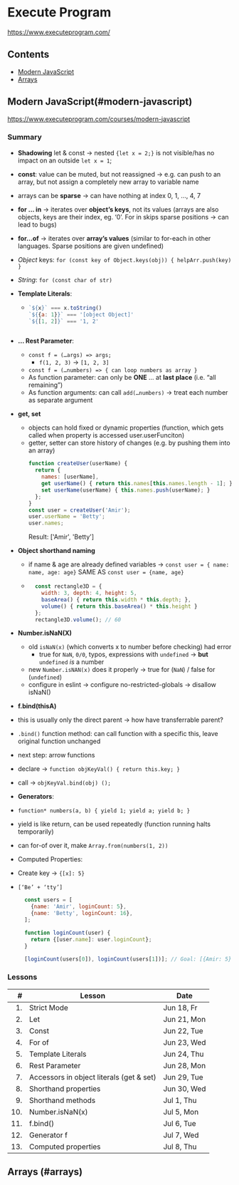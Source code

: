 # Execute Program

<https://www.executeprogram.com/>

## Contents

- [Modern JavaScript](#modern-javascript)
- [Arrays](#arrays)

## Modern JavaScript(#modern-javascript)

<https://www.executeprogram.com/courses/modern-javascript>

### Summary

- **Shadowing** let & const &rarr; nested `{let x = 2;}` is not visible/has no impact on an outside `let x = 1`;
- **const**: value can be muted, but not reassigned &rarr; e.g. can push to an array, but not assign a completely new array to variable name
-	arrays can be **sparse** &rarr; can have nothing at index 0, 1, …, 4, 7
-	**for … in** &rarr; iterates over **object’s keys**, not its values (arrays are also objects, keys are their index, eg. ‘0’. For in skips sparse positions &rarr; can lead to bugs)
-	**for…of** &rarr; iterates over **array’s values** (similar to for-each in other languages. Sparse positions are given undefined)
  - *Object* keys: `for (const key of Object.keys(obj)) { helpArr.push(key) }`
  - *String*: `for (const char of str)`
- **Template Literals**: 

  - ```javascript
    `${x}` === x.toString()
    `${{a: 1}}` === '[object Object]'
    `${[1, 2]}` === '1, 2'
  ```
- **... Rest Parameter**:
  -	`const f = (…args) => args;`
    - `f(1, 2, 3)` &rarr; `[1, 2, 3]`
  - `const f = (…numbers) => { can loop numbers as array }`
  - As function parameter: can only be **ONE** … at **last place** (i.e. “all remaining”)
  -	As function arguments: can call `add(…numbers)` &rarr; treat each number as separate argument

- **get, set**
  - objects can hold fixed or dynamic properties (function, which gets called when property is accessed user.userFunciton)
  - getter, setter can store history of changes (e.g. by pushing them into an array)
    ```javascript
    function createUser(userName) {
      return {
        names: [userName],
        get userName() { return this.names[this.names.length - 1]; },
        set userName(userName) { this.names.push(userName); }
      };
    }
    const user = createUser('Amir');
    user.userName = 'Betty';
    user.names;
    ```
    Result: ['Amir', 'Betty']

- **Object shorthand naming**
  - if name & age are already defined variables &rarr; `const user = { name: name, age: age}` SAME AS `const user = {name, age}`
  - 
    ```javascript 
      const rectangle3D = {
        width: 3, depth: 4, height: 5,
        baseArea() { return this.width * this.depth; },
        volume() { return this.baseArea() * this.height }
      };
      rectangle3D.volume(); // 60
      ```

- **Number.isNaN(X)**
  - old `isNaN(x)` (which converts x to number before checking) had error
    - true for `NaN`, `0/0`, typos, expressions with `undefined` &rarr; **but** `undefined` *is* a number
  - new `Number.isNAN(x)` does it properly &rarr; true for (`NaN`) / false for (`undefined`)
  - configure in eslint &rarr; configure no-restricted-globals &rarr; disallow isNaN()

-	**f.bind(thisA)**
  -	this is usually only the direct parent &rarr; how have transferrable parent?
  -	`.bind()` function method: can call function with a specific this, leave original function unchanged
  -	next step: arrow functions
  -	declare &rarr; `function objKeyVal() { return this.key; }`
  -	call &rarr; `objKeyVal.bind(obj) ();`

-	**Generators**:
  -	`function* numbers(a, b) { yield 1; yield a; yield b; }`
  -	yield is like return, can be used repeatedly (function running halts temporarily)
  -	can for-of over it, make `Array.from(numbers(1, 2))`

-	Computed Properties:
  -	Create key &rarr; `{[x]: 5}`
  -	`[‘Be’ + ‘tty’]`
    ```javascript
      const users = [
        {name: 'Amir', loginCount: 5},
        {name: 'Betty', loginCount: 16},
      ];

      function loginCount(user) {
        return {[user.name]: user.loginCount};
      }

      [loginCount(users[0]), loginCount(users[1])]; // Goal: [{Amir: 5}, {Betty: 16}]
    ```

### Lessons

| # | Lesson | Date |
| ---: | --- | --- |
| 1. | Strict Mode | Jun 18, Fr |
| 2. | Let | Jun 21, Mon |
| 3. | Const | Jun 22, Tue |
| 4. | For of | Jun 23, Wed |
| 5. | Template Literals| Jun 24, Thu |
| 6. | Rest Parameter | Jun 28, Mon |
| 7. | Accessors in object literals (get & set)| Jun 29, Tue |
| 8. | Shorthand properties | Jun 30, Wed |
| 9. | Shorthand methods | Jul 1, Thu |
| 10. | Number.isNaN(x) | Jul 5, Mon |
| 11. | f.bind() | Jul 6, Tue|
| 12. | Generator f | Jul 7, Wed |
| 13. | Computed properties | Jul 8, Thu |
<!--
| | | |
| | | |
| | | |
 -->

## Arrays (#arrays)

 

